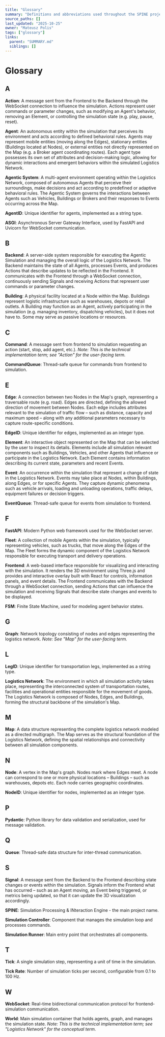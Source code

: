 ```yaml
---
title: "Glossary"
summary: "Definitions and abbreviations used throughout the SPINE project."
source_paths: []
last_updated: "2025-10-25"
owner: "Mateusz Polis"
tags: ["glossary"]
links:
  parent: "SUMMARY.md"
  siblings: []
---
```


# Glossary

## A

**Action**: A message sent from the Frontend to the Backend through the WebSocket connection to influence the simulation. Actions represent user commands or parameter changes, such as modifying an Agent's behavior, removing an Element, or controlling the simulation state (e.g. play, pause, reset).

**Agent**: An autonomous entity within the simulation that perceives its environment and acts according to defined behavioral rules. Agents may represent mobile entities (moving along the Edges), stationary entities (Buildings located at Nodes), or external entities not directly represented on the Map (e.g. a Broker agent coordinating routes). Each agent type possesses its own set of attributes and decision-making logic, allowing for dynamic interactions and emergent behaviors within the simulated Logistics Network.

**Agentic System**: A multi-agent environment operating within the Logistics Network, composed of autonomous Agents that perceive their surroundings, make decisions and act according to predefined or adaptive behavioral rules. The Agentic System governs the interactions between Agents such as Vehicles, Buildings or Brokers and their responses to Events occurring across the Map.

**AgentID**: Unique identifier for agents, implemented as a string type.

**ASGI**: Asynchronous Server Gateway Interface, used by FastAPI and Uvicorn for WebSocket communication.

## B

**Backend**: A server-side system responsible for executing the Agentic Simulation and managing the overall logic of the Logistics Network. The Backend maintains the state of all Agents, processes Events, and produces Actions that describe updates to be reflected in the Frontend. It communicates with the Frontend through a WebSocket connection, continuously sending Signals and receiving Actions that represent user commands or parameter changes.

**Building**: A physical facility located at a Node within the Map. Buildings represent logistic infrastructure such as warehouses, depots or retail outlets. A Building may function as an Agent, actively participating in the simulation (e.g. managing inventory, dispatching vehicles), but it does not have to. Some may serve as passive locations or resources.

## C

**Command**: A message sent from frontend to simulation requesting an action (start, stop, add agent, etc.). *Note: This is the technical implementation term; see "Action" for the user-facing term.*

**CommandQueue**: Thread-safe queue for commands from frontend to simulation.

## E

**Edge**: A connection between two Nodes in the Map's graph, representing a traversable route (e.g. road). Edges are directed, defining the allowed direction of movement between Nodes. Each edge includes attributes relevant to the simulation of traffic flow – such as distance, capacity and maximum speed – along with any additional parameters necessary to capture route-specific conditions.

**EdgeID**: Unique identifier for edges, implemented as an integer type.

**Element**: An interactive object represented on the Map that can be selected by the user to inspect its details. Elements include all simulation relevant components such as Buildings, Vehicles, and other Agents that influence or participate in the Logistics Network. Each Element contains information describing its current state, parameters and recent Events.

**Event**: An occurrence within the simulation that represent a change of state in the Logistics Network. Events may take place at Nodes, within Buildings, along Edges, or for specific Agents. They capture dynamic phenomena such as vehicle arrivals, loading and unloading operations, traffic delays, equipment failures or decision triggers.

**EventQueue**: Thread-safe queue for events from simulation to frontend.

## F

**FastAPI**: Modern Python web framework used for the WebSocket server.

**Fleet**: A collection of mobile Agents within the simulation, typically representing vehicles, such as trucks, that move along the Edges of the Map. The Fleet forms the dynamic component of the Logistics Network responsible for executing transport and delivery operations.

**Frontend**: A web-based interface responsible for visualizing and interacting with the simulation. It renders the 3D environment using Three.js and provides and interactive overlay built with React for controls, information panels, and event details. The Frontend communicates with the Backend through a WebSocket connection, sending Actions that can influence the simulation and receiving Signals that describe state changes and events to be displayed.

**FSM**: Finite State Machine, used for modeling agent behavior states.

## G

**Graph**: Network topology consisting of nodes and edges representing the logistics network. *Note: See "Map" for the user-facing term.*

## L

**LegID**: Unique identifier for transportation legs, implemented as a string type.

**Logistics Network**: The environment in which all simulation activity takes place, representing the interconnected system of transportation routes, facilities and operational entities responsible for the movement of goods. The Logistics Network is composed of Nodes, Edges, and Buildings, forming the structural backbone of the simulation's Map.

## M

**Map**: A data structure representing the complete logistics network modeled as a directed multigraph. The Map serves as the structural foundation of the Logistics Network, defining the spatial relationships and connectivity between all simulation components.

## N

**Node**: A vertex in the Map's graph. Nodes mark where Edges meet. A node can correspond to one or more physical locations – Buildings – such as warehouses, depots etc. Each node carries geographic coordinates.

**NodeID**: Unique identifier for nodes, implemented as an integer type.

## P

**Pydantic**: Python library for data validation and serialization, used for message validation.

## Q

**Queue**: Thread-safe data structure for inter-thread communication.

## S

**Signal**: A message sent from the Backend to the Frontend describing state changes or events within the simulation. Signals inform the Frontend what has occurred – such as an Agent moving, an Event being triggered, or metrics being updated, so that it can update the 3D visualization accordingly.

**SPINE**: Simulation Processing & INteraction Engine - the main project name.

**Simulation Controller**: Component that manages the simulation loop and processes commands.

**Simulation Runner**: Main entry point that orchestrates all components.

## T

**Tick**: A single simulation step, representing a unit of time in the simulation.

**Tick Rate**: Number of simulation ticks per second, configurable from 0.1 to 100 Hz.

## W

**WebSocket**: Real-time bidirectional communication protocol for frontend-simulation communication.

**World**: Main simulation container that holds agents, graph, and manages the simulation state. *Note: This is the technical implementation term; see "Logistics Network" for the conceptual term.*

